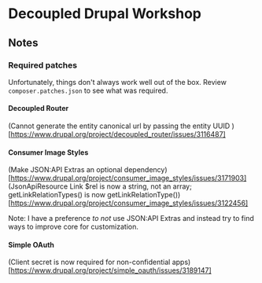 # Decoupled Drupal Workshop

## Notes

### Required patches

Unfortunately, things don't always work well out of the box. Review `composer.patches.json` to see what was required.

#### Decoupled Router

(Cannot generate the entity canonical url by passing the entity UUID
)[https://www.drupal.org/project/decoupled_router/issues/3116487]

#### Consumer Image Styles

(Make JSON:API Extras an optional dependency)[https://www.drupal.org/project/consumer_image_styles/issues/3171903]
(JsonApiResource Link $rel is now a string, not an array; getLinkRelationTypes() is now getLinkRelationType())[https://www.drupal.org/project/consumer_image_styles/issues/3122456]

Note: I have a preference _to not_ use JSON:API Extras and instead try to find ways to improve core for customization.

#### Simple OAuth

(Client secret is now required for non-confidential apps)[https://www.drupal.org/project/simple_oauth/issues/3189147]
